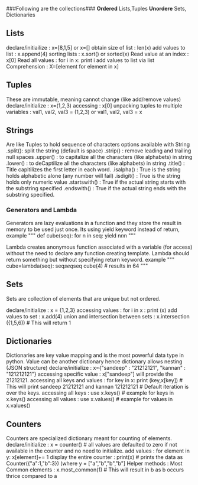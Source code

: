 ###Following are the collections###
**Ordered**
Lists,Tuples
**Unordere**
Sets, Dictionaries

## Lists ##
declare/initiailize : x=[8,1,5] or x=[]
obtain size of list : len(x)
add values to list : x.append(4)
sorting lists : x.sort() or sorted(x)
Read value at an index : x[0]
Read all values : for i in x: print i
add values to list via list Comprehension : X=[element for element in x]


## Tuples ##
These are immutable, meaning cannot change (like add/remove values) 
declare/initialize : x=(1,2,3)
accessing : x[0]
unpacking tuples to multiple variables : val1, val2, val3 = (1,2,3) or val1, val2, val3 = x


## Strings ##
Are like Tuples to hold sequence of characters
options available with String
  .split(): split the string (default is space)
  .strip() : remove leading and trailing null spaces
  .upper() : to capitalize all the characters (like alphabets) in string
  .lower() : to deCaptilize all the characters (like alphabets) in string
  .title() : Title capitilizes the first letter in each word.
  .isalpha() : True is the string holds alphabetic alone (any number will fail)
  .isdigit() : True is the string holds only numeric value
  .startswith(<substring>) : True if the actual string starts with the substring specified
  .endswith(<substring>) : True if the actual string ends with the substring specified.
  
  ### Generators and Lambda ###
  Generators are lazy evaluations in a function and they store the result in memory to be used just once. Its using yield keyword instead of return, example
  """
    def cube(seq):
      for n in seq:
        yield n*n*n
  """
  
  Lambda creates anonymous function associated with a variable (for access) without the need to declare any function creating template. Lambda should return something but without specifying return keyword.
  example
  """
    cube=lambda(seq): seq*seq*seq
    cube(4) # results in 64
  """
 
  ## Sets ##
  Sets are collection of elements that are unique but not ordered.
  
  declare/initialize : x = {1,2,3}
  accessing values : for i in x : print (x)
  add values to set : x.add(4)
  union and intersection between sets : x.intersection ({1,5,6)) # This will return 1 
  
 ## Dictionaries ##
  Dictionaries are key value mapping and is the most powerful data type in python. Value can be another dictionary hence dictionary allows nesting (JSON structure)
  declare/initialize : x={"sandeep" : "21212121", "kannan" : "121212121"}
  accessing specific value : x["sandeep"] will provide the 21212121.
  accessing all keys and values : for key in x: print (key,x[key]) # This will print sandeep 21212121 and kannan 121212121 # Default iteration is over the keys.
  accessing all keys : use x.keys() # example for keys in x.keys()
  accessing all values : use x.values() # example for values in x.values()
  
  ## Counters ##
  Counters are specialized dictionary meant for counting of elements.
  declare/initialize : x = counter() # all values are defaulted to zero if not available in the counter and no need to initialize.
  add values : for element in y: x[element]+= 1
  display the entire counter : print(x) # prints the data as Counter({"a":1,"b":3}) (where y = ["a","b","b","b"]
  Helper methods : Most Common elements : x.most_common(1) # This will result in b as b occurs thrice compared to a
  
  
  
  
